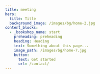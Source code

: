 ```yaml
---
title: meeting
hero:
  title: Title
  background_image: /images/bg/home-2.jpg
content_blocks:
  - _bookshop_name: start
    preheading: preheading
    heading: Heading
    text: Something about this page...
    image_path: /images/bg/home-7.jpg
    button:
      text: Get started
      url: /contact/
---
```

